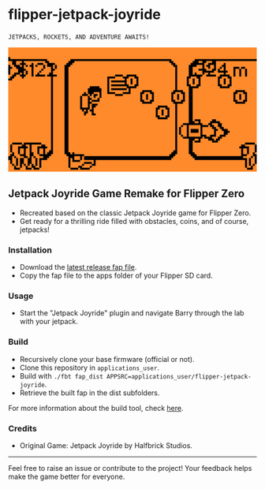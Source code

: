 # flipper-jetpack-joyride

`JETPACKS, ROCKETS, AND ADVENTURE AWAITS!`

![JETRIDE](DOCS/screenshots/gameplay.png)

## Jetpack Joyride Game Remake for Flipper Zero
- Recreated based on the classic Jetpack Joyride game for Flipper Zero.
- Get ready for a thrilling ride filled with obstacles, coins, and of course, jetpacks!

### Installation

- Download the [latest release fap file](https://github.com/timstrasser/flipper-jetpack-joyride/releases/latest).
- Copy the fap file to the apps folder of your Flipper SD card.

### Usage

- Start the "Jetpack Joyride" plugin and navigate Barry through the lab with your jetpack.

### Build

- Recursively clone your base firmware (official or not).
- Clone this repository in `applications_user`.
- Build with `./fbt fap_dist APPSRC=applications_user/flipper-jetpack-joyride`.
- Retrieve the built fap in the dist subfolders.

For more information about the build tool, check [here](https://github.com/flipperdevices/flipperzero-firmware/blob/dev/documentation/fbt.md).

### Credits

- Original Game: Jetpack Joyride by Halfbrick Studios.

---

Feel free to raise an issue or contribute to the project! Your feedback helps make the game better for everyone.
